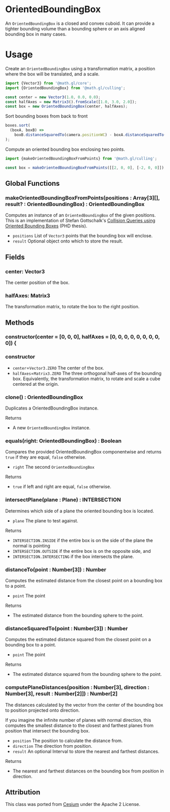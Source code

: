 # OrientedBoundingBox

An `OrientedBoundingBox` is a closed and convex cuboid. It can provide a tighter bounding volume than a bounding sphere or an axis aligned bounding box in many cases.

# Usage

Create an `OrientedBoundingBox` using a transformation matrix, a position where the box will be translated, and a scale.

```js
import {Vector3} from '@math.gl/core';
import {OrientedBoundingBox} from '@math.gl/culling';

const center = new Vector3(1.0, 0.0, 0.0);
const halfAxes = new Matrix3().fromScale([1.0, 3.0, 2.0]);
const box = new OrientedBoundingBox(center, halfAxes);
```

Sort bounding boxes from back to front

```js
boxes.sort(
  (boxA, boxB) =>
    boxB.distanceSquaredTo(camera.positionWC) - boxA.distanceSquaredTo(camera.positionWC)
);
```

Compute an oriented bounding box enclosing two points.

```js
import {makeOrientedBoundingBoxFromPoints} from '@math.gl/culling';

const box = makeOrientedBoundingBoxFromPoints([[2, 0, 0], [-2, 0, 0]]);
```

## Global Functions

### makeOrientedBoundingBoxFromPoints(positions : Array[3][], result? : OrientedBoundingBox) : OrientedBoundingBox

Computes an instance of an `OrientedBoundingBox` of the given positions.
This is an implementation of Stefan Gottschalk's [Collision Queries using Oriented Bounding Boxes](http://gamma.cs.unc.edu/users/gottschalk/main.pdf) (PHD thesis).

- `positions` List of `Vector3` points that the bounding box will enclose.
- `result` Optional object onto which to store the result.

## Fields

### center: Vector3

The center position of the box.

### halfAxes: Matrix3

The transformation matrix, to rotate the box to the right position.

## Methods

### constructor(center = [0, 0, 0], halfAxes = [0, 0, 0, 0, 0, 0, 0, 0, 0]) {

### constructor

- `center`=`Vector3.ZERO` The center of the box.
- `halfAxes`=`Matrix3.ZERO` The three orthogonal half-axes of the bounding box. Equivalently, the transformation matrix, to rotate and scale a cube centered at the origin.

### clone() : OrientedBoundingBox

Duplicates a OrientedBoundingBox instance.

Returns

- A new `OrientedBoundingBox` instance.

### equals(right: OrientedBoundingBox) : Boolean

Compares the provided OrientedBoundingBox componentwise and returns `true` if they are equal, `false` otherwise.

- `right` The second `OrientedBoundingBox`

Returns

- `true` if left and right are equal, `false` otherwise.

### intersectPlane(plane : Plane) : INTERSECTION

Determines which side of a plane the oriented bounding box is located.

- `plane` The plane to test against.

Returns

- `INTERSECTION.INSIDE` if the entire box is on the side of the plane the normal is pointing
- `INTERSECTION.OUTSIDE` if the entire box is on the opposite side, and
- `INTERSECTION.INTERSECTING` if the box intersects the plane.

### distanceTo(point : Number[3]) : Number

Computes the estimated distance from the closest point on a bounding box to a point.

- `point` The point

Returns

- The estimated distance from the bounding sphere to the point.

### distanceSquaredTo(point : Number[3]) : Number

Computes the estimated distance squared from the closest point on a bounding box to a point.

- `point` The point

Returns

- The estimated distance squared from the bounding sphere to the point.

### computePlaneDistances(position : Number[3], direction : Number[3], result : Number[2]]) : Number[2]

The distances calculated by the vector from the center of the bounding box to position projected onto direction.

If you imagine the infinite number of planes with normal direction, this computes the smallest distance to the closest and farthest planes from position that intersect the bounding box.

- `position` The position to calculate the distance from.
- `direction` The direction from position.
- `result` An optional Interval to store the nearest and farthest distances.

Returns

- The nearest and farthest distances on the bounding box from position in direction.

## Attribution

This class was ported from [Cesium](https://github.com/AnalyticalGraphicsInc/cesium) under the Apache 2 License.
